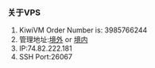 ### 关于VPS
1. KiwiVM Order Number is: 3985766244<br>
2. 管理地址:[境外](https://bandwagonhost.com) or [境内](https://bwh1.net)<br>
3. IP:74.82.222.181<br>
4. SSH Port:26067<br>
